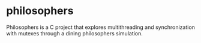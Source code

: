# philosophers
Philosophers is a C project that explores multithreading and synchronization with mutexes through a dining philosophers simulation.

